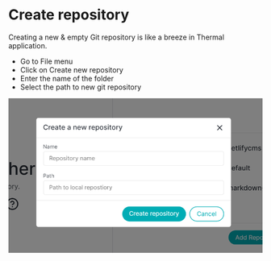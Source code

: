 # Create repository

Creating a new & empty Git repository is like a breeze in Thermal application.

* Go to File menu
* Click on Create new repository
* Enter the name of the folder
* Select the path to new git repository

![Create new repository modal](./images/create-new-repository-modal.png)
